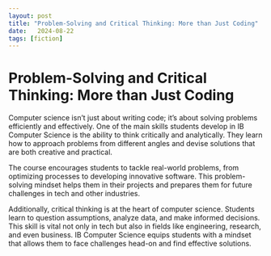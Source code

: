 ```yaml
---
layout: post
title: "Problem-Solving and Critical Thinking: More than Just Coding"
date:   2024-08-22
tags: [fiction]
---
```

# Problem-Solving and Critical Thinking: More than Just Coding

Computer science isn’t just about writing code; it’s about solving problems efficiently and effectively. One of the main skills students develop in IB Computer Science is the ability to think critically and analytically. They learn how to approach problems from different angles and devise solutions that are both creative and practical.

The course encourages students to tackle real-world problems, from optimizing processes to developing innovative software. This problem-solving mindset helps them in their projects and prepares them for future challenges in tech and other industries.

Additionally, critical thinking is at the heart of computer science. Students learn to question assumptions, analyze data, and make informed decisions. This skill is vital not only in tech but also in fields like engineering, research, and even business. IB Computer Science equips students with a mindset that allows them to face challenges head-on and find effective solutions.

